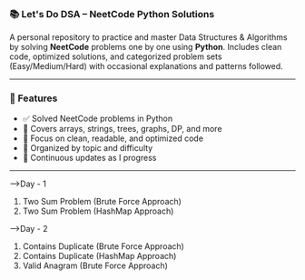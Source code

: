 ### 📚 Let's Do DSA – NeetCode Python Solutions

A personal repository to practice and master Data Structures & Algorithms by solving **NeetCode** problems one by one using **Python**.
Includes clean code, optimized solutions, and categorized problem sets (Easy/Medium/Hard) with occasional explanations and patterns followed.

---

### 🔧 Features

* ✅ Solved NeetCode problems in Python
* 🔢 Covers arrays, strings, trees, graphs, DP, and more
* 🧠 Focus on clean, readable, and optimized code
* 📂 Organized by topic and difficulty
* 🚀 Continuous updates as I progress

---

-->Day - 1
   1. Two Sum Problem (Brute Force Approach)
   2. Two Sum Problem (HashMap Approach)

-->Day - 2
   1. Contains Duplicate (Brute Force Approach)
   2. Contains Duplicate (HashMap Approach)
   3. Valid Anagram (Brute Force Approach)
